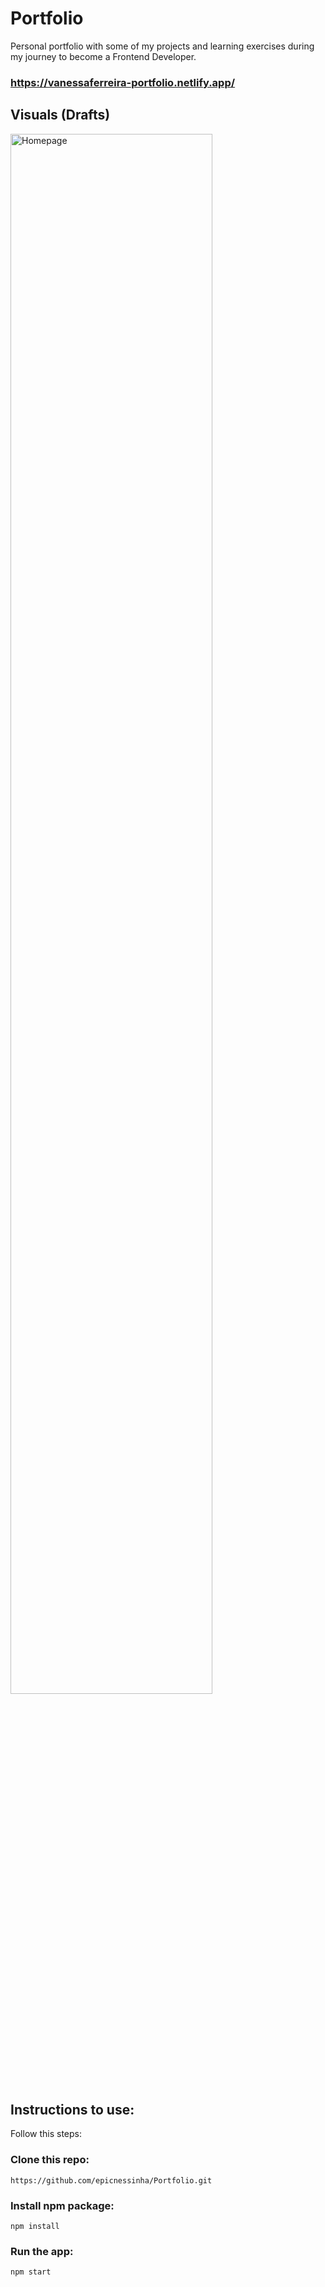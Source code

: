 # Portfolio 

Personal portfolio with some of my projects and learning exercises during my journey to become a Frontend Developer.

### https://vanessaferreira-portfolio.netlify.app/



## Visuals (Drafts)
<img src="https://github.com/epicnessinha/Portfolio/blob/master/src/assets/home.png?raw=true" alt="Homepage" width="80%"/> 

## Instructions to use:

Follow this steps:

### Clone this repo:

`https://github.com/epicnessinha/Portfolio.git`

### Install npm package:

`npm install`

### Run the app:

`npm start`

